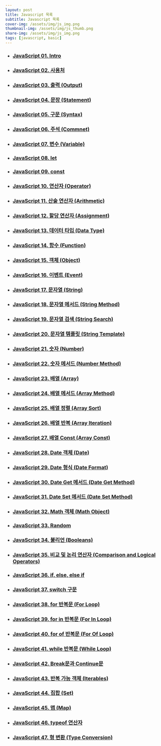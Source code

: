 ```yaml
---
layout: post
title: Javascript 목록
subtitle: Javascript 목록
cover-img: /assets/img/js_img.png
thumbnail-img: /assets/img/js_thumb.png
share-img: /assets/img/js_img.png
tags: [javascript, basic]
---
```


+ ### [JavaScript 01. Intro][js-intro]
+ ### [JavaScript 02. 사용처][js-how]
+ ### [JavaScript 03. 출력 (Output)][js-output]
+ ### [JavaScript 04. 문장 (Statement)][js-statement]
+ ### [JavaScript 05. 구문 (Syntax)][js-syntax]
+ ### [JavaScript 06. 주석 (Commnet)][js-comment]
+ ### [JavaScript 07. 변수 (Variable)][js-variable]
+ ### [JavaScript 08. let][js-let]
+ ### [JavaScript 09. const][js-const]
+ ### [JavaScript 10. 연산자 (Operator)][js-operator]
+ ### [JavaScript 11. 산술 연산자 (Arithmetic)][js-arthmetic]
+ ### [JavaScript 12. 할당 연산자 (Assignment)][js-assignment]
+ ### [JavaScript 13. 데이터 타입 (Data Type)][js-data-type]
+ ### [JavaScript 14. 함수 (Function)][js-function]
+ ### [JavaScript 15. 객체 (Object)][js-object]
+ ### [JavaScript 16. 이벤트 (Event)][js-event]
+ ### [JavaScript 17. 문자열 (String)][js-string]
+ ### [JavaScript 18. 문자열 메서드 (String Method)][js-string-method]
+ ### [JavaScript 19. 문자열 검색 (String Search)][js-string-search]
+ ### [JavaScript 20. 문자열 템플릿 (String Template)][js-string-template]
+ ### [JavaScript 21. 숫자 (Number)][js-number]
+ ### [JavaScript 22. 숫자 메서드 (Number Method)][js-number-method]
+ ### [JavaScript 23. 배열 (Array)][js-array]
+ ### [JavaScript 24. 배열 메서드 (Array Method)][js-array-method]
+ ### [JavaScript 25. 배열 정렬 (Array Sort)][js-array-sort]
+ ### [JavaScript 26. 배열 반복 (Array Iteration)][js-array-iteration]
+ ### [JavaScript 27. 배열 Const (Array Const)][js-array-const]
+ ### [JavaScript 28. Date 객체 (Date)][js-date]
+ ### [JavaScript 29. Date 형식 (Date Format)][js-date-format]
+ ### [JavaScript 30. Date Get 메서드 (Date Get Method)][js-date-get]
+ ### [JavaScript 31. Date Set 메서드 (Date Set Method)][js-date-set]
+ ### [JavaScript 32. Math 객체 (Math Object)][js-math]
+ ### [JavaScript 33. Random][js-random]
+ ### [JavaScript 34. 불리언 (Booleans)][js-boolean]
+ ### [JavaScript 35. 비교 및 논리 연산자 (Comparison and Logical Operators)][js-if]
+ ### [JavaScript 36. if, else, else if][js-date]
+ ### [JavaScript 37. switch 구문][js-switch]
+ ### [JavaScript 38. for 반복문 (For Loop)][js-loop-for]
+ ### [JavaScript 39. for in 반복문 (For In Loop)][js-loop-for-in]
+ ### [JavaScript 40. for of 반복문 (For Of Loop)][js-loop-for-of]
+ ### [JavaScript 41. while 반복문 (While Loop)][js-while-loop]
+ ### [JavaScript 42. Break문과 Continue문][js-break-continue]
+ ### [JavaScript 43. 반복 가능 객체 (Iterables)][js-iterable]
+ ### [JavaScript 44. 집합 (Set)][js-set]
+ ### [JavaScript 45. 맵 (Map)][js-map]
+ ### [JavaScript 46. typeof 연산자][js-typeof]
+ ### [JavaScript 47. 형 변환 (Type Conversion)][js-type-conversion]


[js-intro]: https://devjiraynor.github.io/2022-03-31-js-intro/ "js intro"
[js-how]: https://devjiraynor.github.io/2022-03-31-js-how/ "js 사용처"
[js-output]: https://devjiraynor.github.io/2022-03-31-js-output/ "js 출력"
[js-statement]: https://devjiraynor.github.io/2022-03-31-js-statement/ "js 문장"
[js-syntax]: https://devjiraynor.github.io/2022-03-31-js-syntax/ "js 구문"
[js-comment]: https://devjiraynor.github.io/2022-03-31-js-comment/ "js 주석"
[js-variable]: https://devjiraynor.github.io/2022-03-31-js-variable/ "js 변수"
[js-let]: https://devjiraynor.github.io/2022-03-31-js-let/ "js let"
[js-const]: https://devjiraynor.github.io/2022-03-31-js-const/ "js const"
[js-operator]: https://devjiraynor.github.io/2022-04-02-js-operator/ "js 연산자"
[js-arthmetic]: https://devjiraynor.github.io/2022-04-02-js-arthmetic/ "js 산술 연산자"
[js-assignment]: https://devjiraynor.github.io/2022-04-02-js-assignment/ "js 할당 연산자"
[js-data-type]: https://devjiraynor.github.io/2022-04-02-js-data-type/ "js 데이터 타입"
[js-function]: https://devjiraynor.github.io/2022-04-03-js-function/ "js 함수"
[js-object]: https://devjiraynor.github.io/2022-04-03-js-object/ "js 객체"
[js-event]: https://devjiraynor.github.io/2022-04-03-js-event/ "js 이벤트"
[js-string]: https://devjiraynor.github.io/2022-04-04-js-string/ "js 문자열"
[js-string-method]: https://devjiraynor.github.io/2022-04-04-js-string-method/ "js 문자열 메서드"
[js-string-search]: https://devjiraynor.github.io/2022-04-04-js-string-search/ "js 문자열 검색"
[js-string-template]: https://devjiraynor.github.io/2022-04-04-js-string-template/ "js 문자열 템플릿"
[js-number]: https://devjiraynor.github.io/2022-04-05-js-number/ "js 숫자"
[js-number-method]: https://devjiraynor.github.io/2022-04-05-js-number-method/ "js 숫자 메서드"
[js-array]: https://devjiraynor.github.io/2022-04-05-js-array/ "js 배열"
[js-array-method]: https://devjiraynor.github.io/2022-04-05-js-array-method/ "js 배열 메서드"
[js-array-sort]: https://devjiraynor.github.io/2022-04-05-js-array-sort/ "js 배열 정렬"
[js-array-iteration]: https://devjiraynor.github.io/2022-04-05-js-array-iteration/ "js 배열 반복"
[js-array-const]: https://devjiraynor.github.io/2022-04-05-js-array-const/ "js 배열 const"
[js-date]: https://devjiraynor.github.io/2022-04-06-js-date/ "js Date"
[js-date-format]: https://devjiraynor.github.io/2022-04-06-js-date-format/ "js Date 형식"
[js-date-get]: https://devjiraynor.github.io/2022-04-06-js-date-get/ "js Date get 메서드"
[js-date-set]: https://devjiraynor.github.io/2022-04-06-js-date-set/ "js Date set 메서드"
[js-math]: https://devjiraynor.github.io/2022-04-07-js-math/ "js Math"
[js-random]: https://devjiraynor.github.io/2022-04-07-js-random/ "js Random"
[js-boolean]: https://devjiraynor.github.io/2022-04-07-js-boolean/ "js boolean"
[js-comparison-logical]: https://devjiraynor.github.io/2022-04-07-js-comparison-logical/ "js 비교 및 논리 연산자"
[js-if]: https://devjiraynor.github.io/2022-04-07-js-if/ "js if"
[js-switch]: https://devjiraynor.github.io/2022-04-07-js-switch/ "js switch"
[js-loop-for]: https://devjiraynor.github.io/2022-04-07-js-loop-for/ "js for 반복문"
[js-loop-for-in]: https://devjiraynor.github.io/2022-04-07-js-loop-for-in/ "js for in"
[js-loop-for-of]: https://devjiraynor.github.io/2022-04-08-js-loop-for-of/ "js for of"
[js-while-loop]: https://devjiraynor.github.io/2022-04-08-js-while-loop/ "js while"
[js-break-continue]: https://devjiraynor.github.io/2022-04-08-js-break-continue/ "js break continue"
[js-iterable]: https://devjiraynor.github.io/2022-04-08-js-iterable/ "js iterable"
[js-set]: https://devjiraynor.github.io/2022-04-08-js-set/ "js set"
[js-map]: https://devjiraynor.github.io/2022-04-08-js-map/ "js map"
[js-typeof]: https://devjiraynor.github.io/2022-04-08-js-typeof/ "js typeof"
[js-type-conversion]: https://devjiraynor.github.io/2022-04-08-js-type-conversion/ "js 형 변환"
